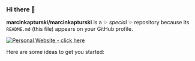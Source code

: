 ### Hi there 👋

**marcinkapturski/marcinkapturski** is a ✨ _special_ ✨ repository because its `README.md` (this file) appears on your GitHub profile.

[![Personal Website - click here](https://img.shields.io/badge/Personal_Website-click_here-blue?logo=React)](https://marcinkapturski.com)

Here are some ideas to get you started:

